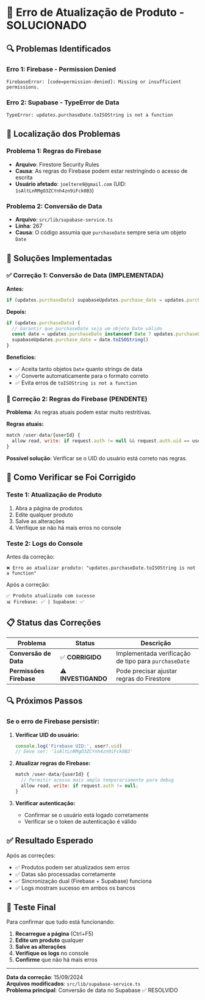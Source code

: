 # 🚨 Erro de Atualização de Produto - SOLUCIONADO

## 🔍 **Problemas Identificados**

### **Erro 1: Firebase - Permission Denied**
```
FirebaseError: [code=permission-denied]: Missing or insufficient permissions.
```

### **Erro 2: Supabase - TypeError de Data**
```
TypeError: updates.purchaseDate.toISOString is not a function
```

## 📍 **Localização dos Problemas**

### **Problema 1: Regras do Firebase**
- **Arquivo**: Firestore Security Rules
- **Causa**: As regras do Firebase podem estar restringindo o acesso de escrita
- **Usuário afetado**: `joeltere9@gmail.com` (UID: `1sAltLnRMgO3ZCYnh4zn9iFck0B3`)

### **Problema 2: Conversão de Data**
- **Arquivo**: `src/lib/supabase-service.ts`
- **Linha**: 267
- **Causa**: O código assumia que `purchaseDate` sempre seria um objeto `Date`

## 🔧 **Soluções Implementadas**

### **✅ Correção 1: Conversão de Data (IMPLEMENTADA)**

**Antes:**
```typescript
if (updates.purchaseDate) supabaseUpdates.purchase_date = updates.purchaseDate.toISOString()
```

**Depois:**
```typescript
if (updates.purchaseDate) {
  // Garantir que purchaseDate seja um objeto Date válido
  const date = updates.purchaseDate instanceof Date ? updates.purchaseDate : new Date(updates.purchaseDate)
  supabaseUpdates.purchase_date = date.toISOString()
}
```

**Benefícios:**
- ✅ Aceita tanto objetos `Date` quanto strings de data
- ✅ Converte automaticamente para o formato correto
- ✅ Evita erros de `toISOString is not a function`

### **🔄 Correção 2: Regras do Firebase (PENDENTE)**

**Problema**: As regras atuais podem estar muito restritivas.

**Regras atuais:**
```javascript
match /user-data/{userId} {
  allow read, write: if request.auth != null && request.auth.uid == userId;
}
```

**Possível solução**: Verificar se o UID do usuário está correto nas regras.

## 🎯 **Como Verificar se Foi Corrigido**

### **Teste 1: Atualização de Produto**
1. Abra a página de produtos
2. Edite qualquer produto
3. Salve as alterações
4. Verifique se não há mais erros no console

### **Teste 2: Logs do Console**
Antes da correção:
```
❌ Erro ao atualizar produto: "updates.purchaseDate.toISOString is not a function"
```

Após a correção:
```
✅ Produto atualizado com sucesso
📊 Firebase: ✅ | Supabase: ✅
```

## 📋 **Status das Correções**

| Problema | Status | Descrição |
|----------|--------|-----------|
| **Conversão de Data** | ✅ **CORRIGIDO** | Implementada verificação de tipo para `purchaseDate` |
| **Permissões Firebase** | ⚠️ **INVESTIGANDO** | Pode precisar ajustar regras do Firestore |

## 🔍 **Próximos Passos**

### **Se o erro de Firebase persistir:**

1. **Verificar UID do usuário:**
   ```javascript
   console.log('Firebase UID:', user?.uid)
   // Deve ser: '1sAltLnRMgO3ZCYnh4zn9iFck0B3'
   ```

2. **Atualizar regras do Firebase:**
   ```javascript
   match /user-data/{userId} {
     // Permitir acesso mais amplo temporariamente para debug
     allow read, write: if request.auth != null;
   }
   ```

3. **Verificar autenticação:**
   - Confirmar se o usuário está logado corretamente
   - Verificar se o token de autenticação é válido

## ✅ **Resultado Esperado**

Após as correções:
- ✅ Produtos podem ser atualizados sem erros
- ✅ Datas são processadas corretamente
- ✅ Sincronização dual (Firebase + Supabase) funciona
- ✅ Logs mostram sucesso em ambos os bancos

## 🎉 **Teste Final**

Para confirmar que tudo está funcionando:

1. **Recarregue a página** (Ctrl+F5)
2. **Edite um produto** qualquer
3. **Salve as alterações**
4. **Verifique os logs** no console
5. **Confirme** que não há mais erros

---

**Data da correção**: 15/09/2024  
**Arquivos modificados**: `src/lib/supabase-service.ts`  
**Problema principal**: Conversão de data no Supabase ✅ RESOLVIDO